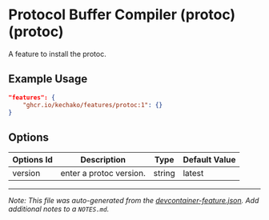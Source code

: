 
# Protocol Buffer Compiler (protoc) (protoc)

A feature to install the protoc.

## Example Usage

```json
"features": {
    "ghcr.io/kechako/features/protoc:1": {}
}
```

## Options

| Options Id | Description | Type | Default Value |
|-----|-----|-----|-----|
| version | enter a protoc version. | string | latest |



---

_Note: This file was auto-generated from the [devcontainer-feature.json](https://github.com/kechako/features/blob/main/src/protoc/devcontainer-feature.json).  Add additional notes to a `NOTES.md`._

